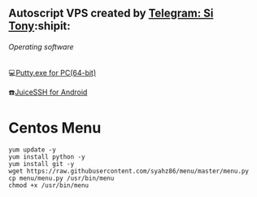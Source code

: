  ## Autoscript VPS created by [Telegram: Si Tony](https://t.me/simuncaibetollah):shipit:
 
###### Operating software
:computer:[Putty.exe for PC(64-bit)](https://the.earth.li/~sgtatham/putty/latest/w64/putty.exe)

:phone:[JuiceSSH for Android](https://play.google.com/store/apps/details?id=com.sonelli.juicessh&hl=en)

# Centos Menu
```
yum update -y
yum install python -y
yum install git -y
wget https://raw.githubusercontent.com/syahz86/menu/master/menu.py
cp menu/menu.py /usr/bin/menu
chmod +x /usr/bin/menu
